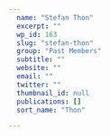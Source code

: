 ```yaml
---
  name: "Stefan Thon"
  excerpt: ""
  wp_id: 163
  slug: "stefan-thon"
  group: "Past Members"
  subtitle: ""
  website: ""
  email: ""
  twitter: ""
  thumbnail_id: null
  publications: []
  sort_name: "Thon"

---
```

